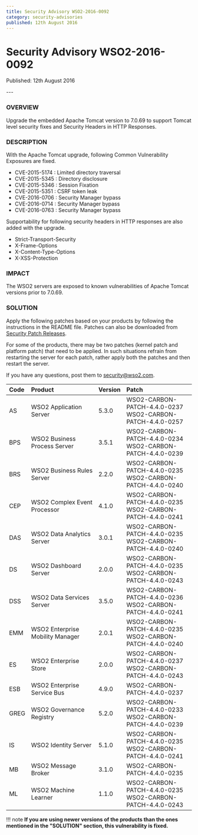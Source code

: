 ```yaml
---
title: Security Advisory WSO2-2016-0092
category: security-advisories
published: 12th August 2016
---
```


# Security Advisory WSO2-2016-0092

<p class="doc-info">Published: 12th August 2016</p>
---

### OVERVIEW
Upgrade the embedded Apache Tomcat version to 7.0.69 to support Tomcat level security fixes and Security Headers in HTTP Responses.


### DESCRIPTION
With the Apache Tomcat upgrade, following Common Vulnerability Exposures are fixed.

* CVE-2015-5174 : Limited directory traversal
* CVE-2015-5345 : Directory disclosure
* CVE-2015-5346 : Session Fixation
* CVE-2015-5351 : CSRF token leak
* CVE-2016-0706 : Security Manager bypass
* CVE-2016-0714 : Security Manager bypass
* CVE-2016-0763 : Security Manager bypass

Supportability for following security headers in HTTP responses are also added with the upgrade.

* Strict-Transport-Security
* X-Frame-Options
* X-Content-Type-Options
* X-XSS-Protection


### IMPACT
The WSO2 servers are exposed to known vulnerabilities of Apache Tomcat versions prior to 7.0.69.


### SOLUTION
Apply the following patches based on your products by following the instructions in the README file. Patches can also be downloaded from [Security Patch Releases](https://wso2.com/security-patch-releases/).

For some of the products, there may be two patches (kernel patch and platform patch) that need to be applied. In such situations refrain from restarting the server for each patch, rather apply both the patches and then restart the server.

If you have any questions, post them to <security@wso2.com>.


| **Code** | **Product** | **Version** | **Patch** |
| :--- | :------ | :------ | :---- |
| AS   | WSO2 Application Server | 5.3.0 | WSO2-CARBON-PATCH-4.4.0-0237 <br> WSO2-CARBON-PATCH-4.4.0-0257 |
|BPS   | WSO2 Business Process Server | 3.5.1 | WSO2-CARBON-PATCH-4.4.0-0234 <br> WSO2-CARBON-PATCH-4.4.0-0239 |
| BRS  | WSO2 Business Rules Server | 2.2.0 | WSO2-CARBON-PATCH-4.4.0-0235 <br> WSO2-CARBON-PATCH-4.4.0-0240 |
| CEP  | WSO2 Complex Event Processor | 4.1.0 | WSO2-CARBON-PATCH-4.4.0-0235 <br> WSO2-CARBON-PATCH-4.4.0-0241 |
| DAS  | WSO2 Data Analytics Server | 3.0.1 | WSO2-CARBON-PATCH-4.4.0-0235 <br> WSO2-CARBON-PATCH-4.4.0-0240 |
| DS   | WSO2 Dashboard Server | 2.0.0 | WSO2-CARBON-PATCH-4.4.0-0235 <br> WSO2-CARBON-PATCH-4.4.0-0243 |
| DSS  | WSO2 Data Services Server | 3.5.0 | WSO2-CARBON-PATCH-4.4.0-0236 <br> WSO2-CARBON-PATCH-4.4.0-0241 |
| EMM  | WSO2 Enterprise Mobility Manager | 2.0.1 | WSO2-CARBON-PATCH-4.4.0-0235 <br> WSO2-CARBON-PATCH-4.4.0-0240 |
| ES   | WSO2 Enterprise Store | 2.0.0 | WSO2-CARBON-PATCH-4.4.0-0237 <br> WSO2-CARBON-PATCH-4.4.0-0243 |
| ESB  | WSO2 Enterprise Service Bus | 4.9.0 | WSO2-CARBON-PATCH-4.4.0-0237 |
| GREG | WSO2 Governance Registry | 5.2.0 | WSO2-CARBON-PATCH-4.4.0-0233 <br> WSO2-CARBON-PATCH-4.4.0-0239 |
| IS   | WSO2 Identity Server | 5.1.0 | WSO2-CARBON-PATCH-4.4.0-0235 <br> WSO2-CARBON-PATCH-4.4.0-0241 |
| MB   | WSO2 Message Broker | 3.1.0 | WSO2-CARBON-PATCH-4.4.0-0235 |
| ML   | WSO2 Machine Learner | 1.1.0 | WSO2-CARBON-PATCH-4.4.0-0235 <br> WSO2-CARBON-PATCH-4.4.0-0243 |


!!! note
    **If you are using newer versions of the products than the ones mentioned in the "SOLUTION" section, this vulnerability is fixed.**
